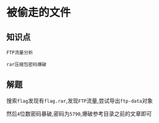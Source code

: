 # 被偷走的文件

## 知识点

`FTP流量分析`

`rar压缩包密码爆破`

## 解题

搜索`flag`发现有`flag.rar`,发现`FTP`流量,尝试导出`ftp-data`对象

然后`4`位数密码暴破,密码为`5790`,爆破参考目录之前的文章即可
